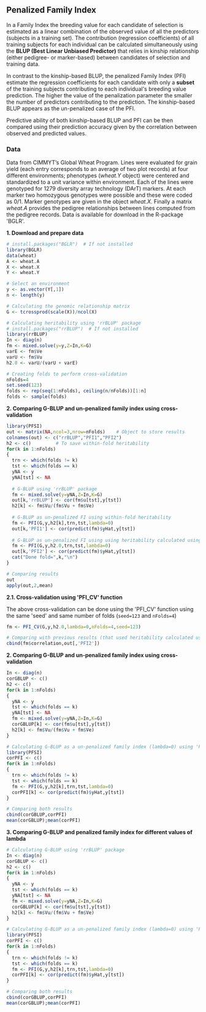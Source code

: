 ## Penalized Family Index
In a Family Index the breeding value for each candidate of selection is estimated as a linear combination of the observed value of all the predictors (subjects in a training set). The contribution (regression coefficients) of all training subjects for each individual can be calculated simultaneously using the **BLUP (Best Linear Unbiased Predictor)** that relies in kinship relationship (either pedigree- or marker-based) between candidates of selection and training data. 

In contrast to the kinship-based BLUP, the penalized Family Index (PFI) estimate the regression coefficients for each candidate with only a **subset** of the training subjects contributing to each individual's breeding value prediction. The higher the value of the penalization parameter the smaller the number of predictors contributing to the prediction. The kinship-based BLUP appears as the un-penalized case of the PFI. 

Predictive ability of both kinship-based BLUP and PFI can be then compared using their prediction accuracy given by the correlation between observed and predicted values.

### Data
Data from CIMMYT’s Global Wheat Program. Lines were evaluated for grain yield (each entry corresponds to an average of two plot records) at four different environments; phenotypes (*wheat.Y* object) were centered and standardized to a unit variance within environment. Each of the lines were genotyped for 1279 diversity array technology (DArT) markers. At each marker two homozygous genotypes were possible and these were coded as 0/1. Marker genotypes are given in the object *wheat.X*. Finally a matrix *wheat.A* provides the pedigree relationships between lines computed from the pedigree records. Data is available for download in the R-package 'BGLR'.

**1. Download and prepare data**
```r
# install.packages("BGLR")  # If not installed
library(BGLR)
data(wheat)
A <- wheat.A
X <- wheat.X
Y <- wheat.Y

# Select an environment
y <- as.vector(Y[,1])
n <- length(y)

# Calculating the genomic relationship matrix
G <- tcrossprod(scale(X))/ncol(X)

# Calculating heritability using 'rrBLUP' package
# install.packages("rrBLUP")  # If not installed
library(rrBLUP)
In <- diag(n)
fm <- mixed.solve(y=y,Z=In,K=G)
varE <- fm$Ve
varU <- fm$Vu
h2.0 <- varU/(varU + varE)

# Creating folds to perform cross-validation
nFolds=4
set.seed(123)
folds <- rep(seq(1:nFolds), ceiling(n/nFolds))[1:n]
folds <- sample(folds)
```

**2. Comparing G-BLUP and un-penalized family index using cross-validation**
```r
library(PFSI)
out <- matrix(NA,ncol=3,nrow=nFolds)    # Object to store results
colnames(out) <- c("rrBLUP","PFI1","PFI2")
h2 <- c()         # To save within-fold heritability
for(k in 1:nFolds)
{
  trn <- which(folds != k)
  tst <- which(folds == k)
  yNA <- y
  yNA[tst] <- NA
  
  # G-BLUP using 'rrBLUP' package
  fm <- mixed.solve(y=yNA,Z=In,K=G)
  out[k,'rrBLUP'] <- cor(fm$u[tst],y[tst])
  h2[k] <- fm$Vu/(fm$Vu + fm$Ve)
  
  # G-BLUP as un-penalized FI using within-fold heritability
  fm <- PFI(G,y,h2[k],trn,tst,lambda=0)
  out[k,'PFI1'] <- cor(predict(fm)$yHat,y[tst])
  
  # G-BLUP as un-penalized FI using using heritability calculated using complete data
  fm <- PFI(G,y,h2.0,trn,tst,lambda=0)
  out[k,'PFI2'] <- cor(predict(fm)$yHat,y[tst])
  cat("Done fold=",k,"\n")
}

# Comparing results
out
apply(out,2,mean)
```

**2.1. Cross-validation using 'PFI_CV' function**
  
The above cross-validation can be done using the 'PFI_CV' function using the same 'seed' and same number of folds (`seed=123` and `nFolds=4`)
```r
fm <- PFI_CV(G,y,h2.0,lambda=0,nFolds=4,seed=123)

# Comparing with previous results (that used heritability calculated using complete data)
cbind(fm$correlation,out[,'PFI2'])
```

**2. Comparing G-BLUP and un-penalized family index using cross-validation**
```r
In <- diag(n)
corGBLUP <- c()
h2 <- c()
for(k in 1:nFolds)
{
  yNA <- y
  tst <- which(folds == k)
  yNA[tst] <- NA
  fm <- mixed.solve(y=yNA,Z=In,K=G)
  corGBLUP[k] <- cor(fm$u[tst],y[tst])
  h2[k] <- fm$Vu/(fm$Vu + fm$Ve)
}

# Calculating G-BLUP as a un-penalized family index (lambda=0) using 'PFSI' package
library(PFSI)
corPFI <- c()
for(k in 1:nFolds)
{
  trn <- which(folds != k)
  tst <- which(folds == k) 
  fm <- PFI(G,y,h2[k],trn,tst,lambda=0)
  corPFI[k] <- cor(predict(fm)$yHat,y[tst])
}

# Comparing both results
cbind(corGBLUP,corPFI)
mean(corGBLUP);mean(corPFI)
```

**3. Comparing G-BLUP and penalized family index for different values of lambda**
```r
# Calculating G-BLUP using 'rrBLUP' package
In <- diag(n)
corGBLUP <- c()
h2 <- c()
for(k in 1:nFolds)
{
  yNA <- y
  tst <- which(folds == k)
  yNA[tst] <- NA
  fm <- mixed.solve(y=yNA,Z=In,K=G)
  corGBLUP[k] <- cor(fm$u[tst],y[tst])
  h2[k] <- fm$Vu/(fm$Vu + fm$Ve)
}

# Calculating G-BLUP as a un-penalized family index (lambda=0) using 'PFSI' package
library(PFSI)
corPFI <- c()
for(k in 1:nFolds)
{
  trn <- which(folds != k)
  tst <- which(folds == k) 
  fm <- PFI(G,y,h2[k],trn,tst,lambda=0)
  corPFI[k] <- cor(predict(fm)$yHat,y[tst])
}

# Comparing both results
cbind(corGBLUP,corPFI)
mean(corGBLUP);mean(corPFI)
```
